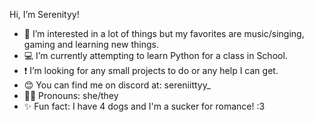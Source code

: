  Hi, I’m Serenityy!
-  🎵 I’m interested in a lot of things but my favorites are music/singing, gaming and learning new things.
-  💻 I’m currently attempting to learn Python for a class in School.
-  ❗ I’m looking for any small projects to do or any help I can get.
-  😊 You can find me on discord at: sereniittyy_
-  💁‍♀️ Pronouns: she/they
-  ✨ Fun fact: I have 4 dogs and I'm a sucker for romance! :3

<!---
ssereniityy/ssereniityy is a ✨ special ✨ repository because its `README.md` (this file) appears on your GitHub profile.
You can click the Preview link to take a look at your changes.
--->
